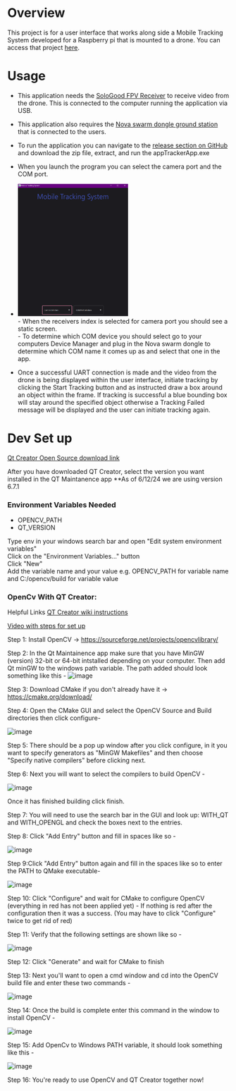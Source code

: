 # Overview
This project is for a user interface that works along side a Mobile Tracking System developed for a Raspberry pi that is mounted to a drone. You can access that project [here](https://github.com/csaethre19/MobileTargetTracking). 

# Usage
- This application needs the [SoloGood FPV Receiver](https://www.amazon.com/gp/product/B08YJGCVJS/ref=ox_sc_act_image_2?smid=A2XZ0PQGR3TYBH&psc=1) to receive video from the drone. This is connected to the computer running the application via USB.
- This application also requires the [Nova swarm dongle ground station](https://redmoredynamics.com/) that is connected to the users.
- To run the application you can navigate to the [release section on GitHub](https://github.com/KirraKotsenburg/TrackerApp/releases) and download the zip file, extract, and run the appTrackerApp.exe
- When you launch the program you can select the camera port and the COM port. 
- <img src="images/mts-home.png" width="250" height="300" /> <br>
      - When the receivers index is selected for camera port you should see a static screen. <br>
      - To determine which COM device you should select go to your computers Device Manager and plug in the Nova swarm dongle to determine which COM name it comes up as and select that one in the app. 

- Once a successful UART connection is made and the video from the drone is being displayed within the user interface, initiate tracking by clicking the Start Tracking button and as instructed draw a box around an object within the frame. If tracking is successful a blue bounding box will stay around the specified object otherwise a Tracking Failed message will be displayed and the user can initiate tracking again.


# Dev Set up
[Qt Creator Open Source download link](https://www.qt.io/download-qt-installer-oss?utm_referrer=https%3A%2F%2Fwww.qt.io%2Fdownload-open-source)

  After you have downloaded QT Creator, select the version you want installed in the QT Maintanence app
  **As of 6/12/24 we are using version 6.7.1

### Environment Variables Needed
- OPENCV_PATH
- QT_VERSION

Type env in your windows search bar and open "Edit system environment variables" <br>
Click on the "Environment Variables..." button <br>
Click "New" <br>
Add the variable name and your value e.g. OPENCV_PATH for variable name and C:/opencv/build for variable value

### OpenCv With QT Creator:

  Helpful Links
    [QT Creator wiki instructions](https://wiki.qt.io/How_to_setup_Qt_and_openCV_on_Windows)
  
   [Video with steps for set up](https://m.youtube.com/watch?v=0KNh_7fUqrM)
  
  Step 1: Install OpenCV -> https://sourceforge.net/projects/opencvlibrary/
  
  
  Step 2: In the Qt Maintainence app make sure that you have MinGW (version) 32-bit or 64-bit intstalled depending on your computer.
        Then add Qt minGW to the windows path variable. The path added should look something like this - 
        ![image](https://github.com/KirraKotsenburg/TrackerApp/assets/90931675/2d6ba2d1-ba5b-4674-af25-a97afd2553a0)
        
  
  Step 3: Download CMake if you don't already have it -> https://cmake.org/download/
  

  Step 4: Open the CMake GUI and select the OpenCV Source and Build directories then click configure-
  
  ![image](https://github.com/KirraKotsenburg/TrackerApp/assets/90931675/62f94304-2eac-4b6a-9ef4-3aa2fb2ecde6)
  

  Step 5: There should be a pop up window after you click configure, in it you want to specify generators as "MinGW Makefiles" and then
        choose "Specify native compilers" before clicking next.


  Step 6: Next you will want to select the compilers to build OpenCV - 
  
  ![image](https://github.com/KirraKotsenburg/TrackerApp/assets/90931675/b227f654-edf8-4493-894e-96960ef33cc3)
  
  Once it has finished building click finish.


  Step 7: You will need to use the search bar in the GUI and look up: WITH_QT and WITH_OPENGL and check the boxes next to the entries.


  Step 8: Click "Add Entry" button and fill in spaces like so -

  ![image](https://github.com/KirraKotsenburg/TrackerApp/assets/90931675/ffac9abd-948f-40b7-9804-5c6f22a9ca1b)


  Step 9:Click "Add Entry" button again and fill in the spaces like so to enter the PATH to QMake executable- 

  ![image](https://github.com/KirraKotsenburg/TrackerApp/assets/90931675/1f728222-9b4d-456e-aa4f-9338178c8542)


  Step 10: Click "Configure" and wait for CMake to configure OpenCV (everything in red has not been applied yet) - If
        nothing is red after the configuration then it was a success. (You may have to click "Configure" twice to get rid of red)


  Step 11: Verify that the following settings are shown like so -

  ![image](https://github.com/KirraKotsenburg/TrackerApp/assets/90931675/5c362af0-bc03-44a3-b405-f2fd960bb20d)


  Step 12: Click "Generate" and wait for CMake to finish


  Step 13: Next you'll want to open a cmd window and cd into the OpenCV build file and enter these two commands -

  ![image](https://github.com/KirraKotsenburg/TrackerApp/assets/90931675/fb0727a6-fadd-4dae-a13a-5690bb1d095a)


  Step 14: Once the build is complete enter this command in the window to install OpenCV -

  ![image](https://github.com/KirraKotsenburg/TrackerApp/assets/90931675/761740dc-b5a8-49ed-acee-623e5e96f313)


  Step 15: Add OpenCv to Windows PATH variable, it should look something like this -

  ![image](https://github.com/KirraKotsenburg/TrackerApp/assets/90931675/dafd1d95-ac75-4411-a160-489d1918632c)


  Step 16: You're ready to use OpenCV and QT Creator together now!
